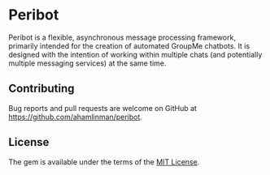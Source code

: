 # Peribot

Peribot is a flexible, asynchronous message processing framework, primarily
intended for the creation of automated GroupMe chatbots. It is designed with
the intention of working within multiple chats (and potentially multiple
messaging services) at the same time.

## Contributing

Bug reports and pull requests are welcome on GitHub at
https://github.com/ahamlinman/peribot.

## License

The gem is available under the terms of the [MIT License].

<!-- Links -->
[MIT License]: http://opensource.org/licenses/MIT
